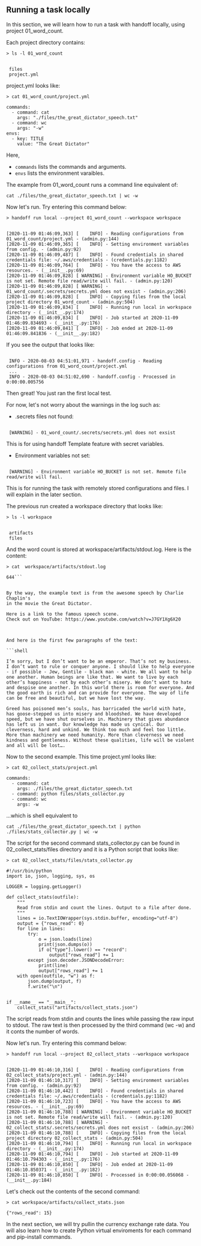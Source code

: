 ## Running a task locally

In this section, we will learn how to run a task with handoff locally,
using project 01_word_count.



Each project directory contains:

```shell
> ls -l 01_word_count
```
```shell

 files
 project.yml
```


project.yml looks like:

```shell
> cat 01_word_count/project.yml
```

```shell
commands:
  - command: cat
    args: "./files/the_great_dictator_speech.txt"
  - command: wc
    args: "-w"
envs:
  - key: TITLE
    value: "The Great Dictator"
```


Here,

- `commands` lists the commands and arguments.
- `envs` lists the environment varaibles.


The example from 01_word_count runs a command line equivalent of:

```shell
cat ./files/the_great_dictator_speech.txt | wc -w
```

Now let's run. Try entering this command below:

```shell
> handoff run local --project 01_word_count --workspace workspace
```
```shell

[2020-11-09 01:46:09,363] [    INFO] - Reading configurations from 01_word_count/project.yml - (admin.py:144)
[2020-11-09 01:46:09,365] [    INFO] - Setting environment variables from config. - (admin.py:92)
[2020-11-09 01:46:09,487] [    INFO] - Found credentials in shared credentials file: ~/.aws/credentials - (credentials.py:1182)
[2020-11-09 01:46:09,764] [    INFO] - You have the access to AWS resources. - (__init__.py:69)
[2020-11-09 01:46:09,828] [ WARNING] - Environment variable HO_BUCKET is not set. Remote file read/write will fail. - (admin.py:120)
[2020-11-09 01:46:09,828] [ WARNING] - 01_word_count/.secrets/secrets.yml does not exsist - (admin.py:206)
[2020-11-09 01:46:09,828] [    INFO] - Copying files from the local project directory 01_word_count - (admin.py:504)
[2020-11-09 01:46:09,834] [    INFO] - Running run local in workspace directory - (__init__.py:174)
[2020-11-09 01:46:09,834] [    INFO] - Job started at 2020-11-09 01:46:09.834693 - (__init__.py:176)
[2020-11-09 01:46:09,841] [    INFO] - Job ended at 2020-11-09 01:46:09.841836 - (__init__.py:182)
```


If you see the output that looks like:

```shell

 INFO - 2020-08-03 04:51:01,971 - handoff.config - Reading configurations from 01_word_count/project.yml
 ...
 INFO - 2020-08-03 04:51:02,690 - handoff.config - Processed in 0:00:00.005756

```


Then great! You just ran the first local test.
    
For now, let's not worry about the warnings in the log such as:

- .secrets files not found:

```shell

 [WARNING] - 01_word_count/.secrets/secrets.yml does not exsist
```

This is for using handoff Template feature with secret variables.

- Environment variables not set:

```shell

 [WARNING] - Environment variable HO_BUCKET is not set. Remote file read/write will fail.
```

This is for running the task with remotely stored configurations and files.
I will explain in the later section.



The previous run created a workspace directory that looks like:

```shell
> ls -l workspace
```
```shell

 artifacts
 files
```

And the word count is stored at workspace/artifacts/stdout.log. Here is the content:

```shell
> cat  workspace/artifacts/stdout.log
```

```shell
644```


By the way, the example text is from the awesome speech by Charlie Chaplin's
in the movie the Great Dictator.

Here is a link to the famous speech scene.
Check out on YouTube: https://www.youtube.com/watch?v=J7GY1Xg6X20



And here is the first few paragraphs of the text:

```shell

I’m sorry, but I don’t want to be an emperor. That’s not my business. I don’t want to rule or conquer anyone. I should like to help everyone - if possible - Jew, Gentile - black man - white. We all want to help one another. Human beings are like that. We want to live by each other’s happiness - not by each other’s misery. We don’t want to hate and despise one another. In this world there is room for everyone. And the good earth is rich and can provide for everyone. The way of life can be free and beautiful, but we have lost the way.

Greed has poisoned men’s souls, has barricaded the world with hate, has goose-stepped us into misery and bloodshed. We have developed speed, but we have shut ourselves in. Machinery that gives abundance has left us in want. Our knowledge has made us cynical. Our cleverness, hard and unkind. We think too much and feel too little. More than machinery we need humanity. More than cleverness we need kindness and gentleness. Without these qualities, life will be violent and all will be lost….

```


Now to the second example. This time project.yml looks like:

```shell
> cat 02_collect_stats/project.yml
```

```shell
commands:
  - command: cat
    args: ./files/the_great_dictator_speech.txt
  - command: python files/stats_collector.py
  - command: wc
    args: -w
```


...which is shell equivalent to

```shell
cat ./files/the_great_dictator_speech.txt | python ./files/stats_collector.py | wc -w
```

The script for the second command stats_collector.py can be found in
02_collect_stats/files directory and it is a Python script that looks like:


```shell
> cat 02_collect_stats/files/stats_collector.py
```

```shell
#!/usr/bin/python
import io, json, logging, sys, os

LOGGER = logging.getLogger()

def collect_stats(outfile):
    """
    Read from stdin and count the lines. Output to a file after done.
    """
    lines = io.TextIOWrapper(sys.stdin.buffer, encoding="utf-8")
    output = {"rows_read": 0}
    for line in lines:
        try:
            o = json.loads(line)
            print(json.dumps(o))
            if o["type"].lower() == "record":
                output["rows_read"] += 1
        except json.decoder.JSONDecodeError:
            print(line)
            output["rows_read"] += 1
    with open(outfile, "w") as f:
        json.dump(output, f)
        f.write("\n")


if __name__ == "__main__":
    collect_stats("artifacts/collect_stats.json")
```

The script reads from stdin and counts the lines while passing the raw input to stdout.
The raw text is then processed by the third command (wc -w) and it conts the number of words.



Now let's run. Try entering this command below:

```shell
> handoff run local --project 02_collect_stats --workspace workspace
```
```shell

[2020-11-09 01:46:10,316] [    INFO] - Reading configurations from 02_collect_stats/project.yml - (admin.py:144)
[2020-11-09 01:46:10,317] [    INFO] - Setting environment variables from config. - (admin.py:92)
[2020-11-09 01:46:10,442] [    INFO] - Found credentials in shared credentials file: ~/.aws/credentials - (credentials.py:1182)
[2020-11-09 01:46:10,723] [    INFO] - You have the access to AWS resources. - (__init__.py:69)
[2020-11-09 01:46:10,788] [ WARNING] - Environment variable HO_BUCKET is not set. Remote file read/write will fail. - (admin.py:120)
[2020-11-09 01:46:10,788] [ WARNING] - 02_collect_stats/.secrets/secrets.yml does not exsist - (admin.py:206)
[2020-11-09 01:46:10,788] [    INFO] - Copying files from the local project directory 02_collect_stats - (admin.py:504)
[2020-11-09 01:46:10,794] [    INFO] - Running run local in workspace directory - (__init__.py:174)
[2020-11-09 01:46:10,794] [    INFO] - Job started at 2020-11-09 01:46:10.794303 - (__init__.py:176)
[2020-11-09 01:46:10,850] [    INFO] - Job ended at 2020-11-09 01:46:10.850371 - (__init__.py:182)
[2020-11-09 01:46:10,850] [    INFO] - Processed in 0:00:00.056068 - (__init__.py:184)
```

Let's check out the contents of the second command:


```shell
> cat workspace/artifacts/collect_stats.json
```

```shell
{"rows_read": 15}
```


In the next section, we will try pullin the currency exchange rate data.
You will also learn how to create Python virtual enviroments for each command
and pip-install commands.

